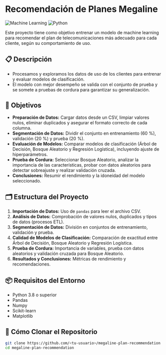 # Recomendación de Planes Megaline
![Machine Learning](https://img.shields.io/badge/Machine%20Learning-Classification-blue)
![Python](https://img.shields.io/badge/Python-3.8%2B-success)

Este proyecto tiene como objetivo entrenar un modelo de machine learning para recomendar el plan de telecomunicaciones más adecuado para cada cliente, según su comportamiento de uso.

## 📋 Descripción
- Procesamos y exploramos los datos de uso de los clientes para entrenar y evaluar modelos de clasificación.
- El modelo con mejor desempeño se valida con el conjunto de prueba y se somete a pruebas de cordura para garantizar su generalización.

## 🎯 Objetivos
- **Preparación de Datos:** Cargar datos desde un CSV, limpiar valores nulos, eliminar duplicados y asegurar el formato correcto de cada columna.
- **Segmentación de Datos:** Dividir el conjunto en entrenamiento (60 %), validación (20 %) y prueba (20 %).
- **Evaluación de Modelos:** Comparar modelos de clasificación (Árbol de Decisión, Bosque Aleatorio y Regresión Logística), incluyendo ajuste de hiperparámetros.
- **Prueba de Cordura:** Seleccionar Bosque Aleatorio, analizar la importancia de las características, probar con datos aleatorios para detectar sobreajuste y realizar validación cruzada.
- **Conclusiones:** Resumir el rendimiento y la idoneidad del modelo seleccionado.

## 🗂️ Estructura del Proyecto
1. **Importación de Datos:** Uso de `pandas` para leer el archivo CSV.
2. **Análisis de Datos:** Comprobación de valores nulos, duplicados y tipos de datos (procesos ETL).
3. **Segmentación de Datos:** División en conjuntos de entrenamiento, validación y prueba.
4. **Calidad de Modelos de Clasificación:** Comparación de exactitud entre Árbol de Decisión, Bosque Aleatorio y Regresión Logística.
5. **Prueba de Cordura:** Importancia de variables, prueba con datos aleatorios y validación cruzada para Bosque Aleatorio.
6. **Resultados y Conclusiones:** Métricas de rendimiento y recomendaciones.

## 📦 Requisitos del Entorno
- Python 3.8 o superior
- Pandas
- Numpy
- Scikit-learn
- Matplotlib

## 🚀 Cómo Clonar el Repositorio
```bash
git clone https://github.com/<tu-usuario>/megaline-plan-recommendation.git
cd megaline-plan-recommendation
